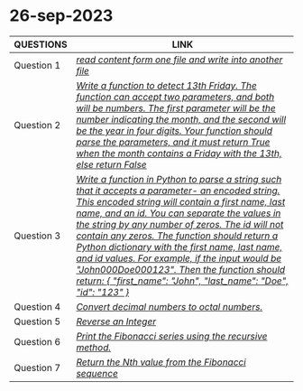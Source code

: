 # 26-sep-2023


| QUESTIONS | LINK|
---|---|
| Question 1 | [_read content form one file and write into another file_](https://github.com/garghar06/26-sep-2023/blob/e5aa6407b21e3396cc6c32b080a81542d8d0465a/readWrite.py)|
| Question 2 | [_Write a function to detect 13th Friday. The function can accept two parameters, and both will be numbers. The first parameter will be the number indicating the month, and the second will be the year in four digits. Your function should parse the parameters, and it must return True when the month contains a Friday with the 13th, else return False_](https://github.com/garghar06/26-sep-2023/blob/main/13Friday.py)|
| Question 3 | [_Write a function in Python to parse a string such that it accepts a parameter- an encoded string. This encoded string will contain a first name, last name, and an id. You can separate the values in the string by any number of zeros. The id will not contain any zeros. The function should return a Python dictionary with the first name, last name, and id values. For example, if the input would be "John000Doe000123". Then the function should return: { "first_name": "John", "last_name": "Doe", "id": "123" }_](https://github.com/garghar06/26-sep-2023/blob/main/encodedString.py)|
| Question 4 | [_Convert decimal numbers to octal numbers._](https://github.com/garghar06/26-sep-2023/blob/main/decToOct.py)|
| Question 5 | [_Reverse an Integer_](https://github.com/garghar06/26-sep-2023/blob/main/reverseInteger.py)|
| Question 6 | [_Print the Fibonacci series using the recursive method._](https://github.com/garghar06/26-sep-2023/blob/main/fibRecursion.py)|
| Question 7 | [_Return the Nth value from the Fibonacci sequence_](https://github.com/garghar06/26-sep-2023/blob/main/nthFib.py)|
